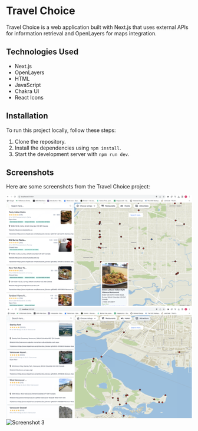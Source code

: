 
# Travel Choice

Travel Choice is a web application built with Next.js that uses external APIs for information retrieval and OpenLayers for maps integration.

## Technologies Used

- Next.js
- OpenLayers
- HTML
- JavaScript
- Chakra UI
- React Icons

## Installation

To run this project locally, follow these steps:

1. Clone the repository.
2. Install the dependencies using `npm install`.
3. Start the development server with `npm run dev`.




## Screenshots

Here are some screenshots from the Travel Choice project:

![Screenshot 1](/public/res.png)
![Screenshot 2](/public/attrac.png)
![Screenshot 3](/public/hotels.png)
